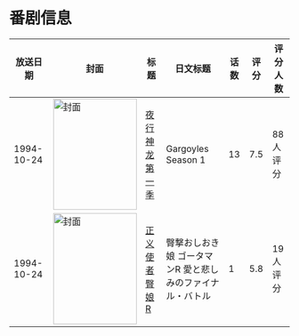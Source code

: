 # 番剧信息

|放送日期|封面|标题|日文标题|话数|评分|评分人数|
|---|---|---|---|---|---|---|
|1994-10-24|<img src="//lain.bgm.tv/pic/cover/c/65/3c/8199_47Faj.jpg" alt="封面" style="width:150px;height:200px;object-fit:cover;">|[夜行神龙 第一季](https://bangumi.tv/subject/8199)|Gargoyles Season 1|13|7.5|88人评分|
|1994-10-24|<img src="//lain.bgm.tv/pic/cover/c/95/ff/112650_Kpn7N.jpg" alt="封面" style="width:150px;height:200px;object-fit:cover;">|[正义使者臀娘R](https://bangumi.tv/subject/112650)|臀撃おしおき娘 ゴータマンR 愛と悲しみのファイナル・バトル|1|5.8|19人评分|
